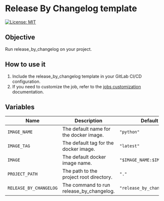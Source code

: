 # Release By Changelog template

[![License: MIT](https://img.shields.io/badge/License-MIT-yellow.svg)](https://lab.frogg.it/swepy/cicd-templates/release-by-changelog/-/blob/main/LICENSE)

## Objective

Run release_by_changelog on your project.

## How to use it

1. Include the release_by_changelog template in your GitLab CI/CD configuration.
2. If you need to customize the job, refer to
   the [jobs customization](https://docs.r2devops.io/get-started/use-templates/#job-templates-customization)
   documentation.

## Variables

| Name                   | Description                              | Default                    |
|------------------------|------------------------------------------|----------------------------|
| `IMAGE_NAME`           | The default name for the docker image.   | `"python"`                 |
| `IMAGE_TAG`            | The default tag for the docker image.    | `"latest"`                 |
| `IMAGE`                | The default docker image name.           | `"$IMAGE_NAME:$IMAGE_TAG"` |
| `PROJECT_PATH`         | The path to the project root directory.  | `"."`                      |
| `RELEASE_BY_CHANGELOG` | The command to run release_by_changelog. | `"release_by_changelog"`   |
